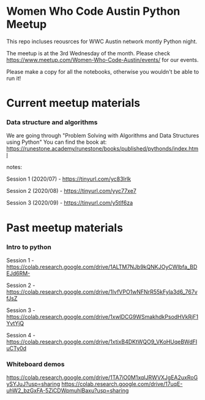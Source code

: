 # Women Who Code Austin Python Meetup

This repo incluses reousrces for WWC Austin network montly Python night. 

The meetup is at the 3rd Wednesday of the month.
Please check https://www.meetup.com/Women-Who-Code-Austin/events/ for our events.

Please make a copy for all the notebooks, otherwise you wouldn't be able to run it!

# Current meetup materials
### Data structure and algorithms
We are going through "Problem Solving with Algorithms and Data Structures using Python" 
You can find the book at: https://runestone.academy/runestone/books/published/pythonds/index.html

notes: 

Session 1 (2020/07) - https://tinyurl.com/yc83lrlk

Session 2 (2020/08) - https://tinyurl.com/yyc77xe7

Session 3 (2020/09) - https://tinyurl.com/y5tlf6za

# Past meetup materials
### Intro to python

Session 1 - https://colab.research.google.com/drive/1ALTM7NJb9kQNKJOyCWIbfa_BDEJd6RM-

Session 2 - https://colab.research.google.com/drive/1IvfVPO1wNFNrR55kFyla3d6_767vfJsZ

Session 3 - https://colab.research.google.com/drive/1xwlDCG9WSmakhdkPsodHVkRjF1YvtYjQ

Session 4 - https://colab.research.google.com/drive/1xtixB4DKtWQO9_VKoHUqeBWdFIuCTy0d



### Whiteboard demos
https://colab.research.google.com/drive/1TA7iO0M1xqIJRWVXJgEA2uxRoGySYJuJ?usp=sharing
https://colab.research.google.com/drive/17uqE-uhW2_bzGxFA-5ZiCDWpmuhlBaxu?usp=sharing



